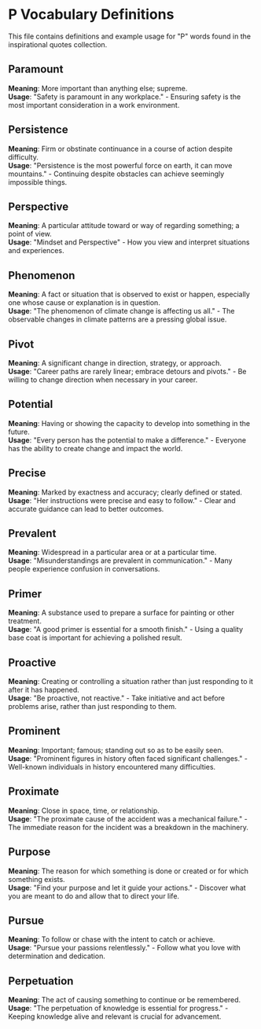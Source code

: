 # P Vocabulary Definitions

This file contains definitions and example usage for "P" words found in the inspirational quotes collection.

## Paramount

**Meaning**: More important than anything else; supreme.  
**Usage**: "Safety is paramount in any workplace." - Ensuring safety is the most important consideration in a work environment.

## Persistence

**Meaning**: Firm or obstinate continuance in a course of action despite difficulty.  
**Usage**: "Persistence is the most powerful force on earth, it can move mountains." - Continuing despite obstacles can achieve seemingly impossible things.

## Perspective

**Meaning**: A particular attitude toward or way of regarding something; a point of view.  
**Usage**: "Mindset and Perspective" - How you view and interpret situations and experiences.

## Phenomenon

**Meaning**: A fact or situation that is observed to exist or happen, especially one whose cause or explanation is in question.  
**Usage**: "The phenomenon of climate change is affecting us all." - The observable changes in climate patterns are a pressing global issue.

## Pivot

**Meaning**: A significant change in direction, strategy, or approach.  
**Usage**: "Career paths are rarely linear; embrace detours and pivots." - Be willing to change direction when necessary in your career.

## Potential

**Meaning**: Having or showing the capacity to develop into something in the future.  
**Usage**: "Every person has the potential to make a difference." - Everyone has the ability to create change and impact the world.

## Precise

**Meaning**: Marked by exactness and accuracy; clearly defined or stated.  
**Usage**: "Her instructions were precise and easy to follow." - Clear and accurate guidance can lead to better outcomes.

## Prevalent

**Meaning**: Widespread in a particular area or at a particular time.  
**Usage**: "Misunderstandings are prevalent in communication." - Many people experience confusion in conversations.

## Primer

**Meaning**: A substance used to prepare a surface for painting or other treatment.  
**Usage**: "A good primer is essential for a smooth finish." - Using a quality base coat is important for achieving a polished result.

## Proactive

**Meaning**: Creating or controlling a situation rather than just responding to it after it has happened.  
**Usage**: "Be proactive, not reactive." - Take initiative and act before problems arise, rather than just responding to them.

## Prominent

**Meaning**: Important; famous; standing out so as to be easily seen.  
**Usage**: "Prominent figures in history often faced significant challenges." - Well-known individuals in history encountered many difficulties.

## Proximate

**Meaning**: Close in space, time, or relationship.  
**Usage**: "The proximate cause of the accident was a mechanical failure." - The immediate reason for the incident was a breakdown in the machinery.

## Purpose

**Meaning**: The reason for which something is done or created or for which something exists.  
**Usage**: "Find your purpose and let it guide your actions." - Discover what you are meant to do and allow that to direct your life.

## Pursue

**Meaning**: To follow or chase with the intent to catch or achieve.  
**Usage**: "Pursue your passions relentlessly." - Follow what you love with determination and dedication.

## Perpetuation

**Meaning**: The act of causing something to continue or be remembered.
**Usage**: "The perpetuation of knowledge is essential for progress." - Keeping knowledge alive and relevant is crucial for advancement.
